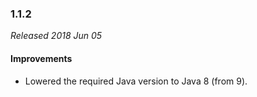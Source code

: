### 1.1.2

_Released 2018 Jun 05_

#### Improvements

- Lowered the required Java version to Java 8 (from 9).